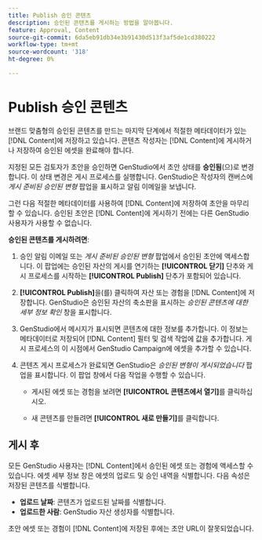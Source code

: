 ```yaml
---
title: Publish 승인 콘텐츠
description: 승인된 콘텐츠를 게시하는 방법을 알아봅니다.
feature: Approval, Content
source-git-commit: 6da5eb91db34e3b91430d513f3af5de1cd380222
workflow-type: tm+mt
source-wordcount: '318'
ht-degree: 0%

---
```



# Publish 승인 콘텐츠

브랜드 맞춤형의 승인된 콘텐츠를 만드는 마지막 단계에서 적절한 메타데이터가 있는 [!DNL Content]에 저장하고 있습니다. 콘텐츠 작성자는 [!DNL Content]에 게시하거나 저장하여 승인된 에셋을 완료해야 합니다.

지정된 모든 검토자가 초안을 승인하면 GenStudio에서 초안 상태를 **승인됨**(으)로 변경합니다. 이 상태 변경은 게시 프로세스를 실행합니다.  GenStudio은 작성자의 캔버스에 _게시 준비된 승인된 변형_ 팝업을 표시하고 알림 이메일을 보냅니다.

그런 다음 적절한 메타데이터를 사용하여 [!DNL Content]에 저장하여 초안을 마무리할 수 있습니다. 승인된 초안은 [!DNL Content]에 게시하기 전에는 다른 GenStudio 사용자가 사용할 수 없습니다.

**승인된 콘텐츠를 게시하려면**:

1. 승인 알림 이메일 또는 _게시 준비된 승인된 변형_ 팝업에서 승인된 초안에 액세스합니다. 이 팝업에는 승인된 자산의 게시를 연기하는 **[!UICONTROL 닫기]** 단추와 게시 프로세스를 시작하는 **[!UICONTROL Publish]** 단추가 포함되어 있습니다.

1. **[!UICONTROL Publish]**&#x200B;을(를) 클릭하여 자산 또는 경험을 [!DNL Content]에 저장합니다. GenStudio은 승인된 자산의 축소판을 표시하는 _승인된 콘텐츠에 대한 세부 정보 확인_ 창을 표시합니다.

1. GenStudio에서 메시지가 표시되면 콘텐츠에 대한 정보를 추가합니다. 이 정보는 메타데이터로 저장되어 [!DNL Content] 필터 및 검색 작업에 값을 추가합니다. 게시 프로세스의 이 시점에서 GenStudio Campaign에 에셋을 추가할 수 있습니다.

1. 콘텐츠 게시 프로세스가 완료되면 GenStudio은 _승인된 변형이 게시되었습니다_ 팝업을 표시합니다. 이 팝업 창에서 다음 작업을 수행할 수 있습니다.

   * 게시된 에셋 또는 경험을 보려면 **[!UICONTROL 콘텐츠에서 열기]**&#x200B;를 클릭하십시오.

   * 새 콘텐츠를 만들려면 **[!UICONTROL 새로 만들기]**&#x200B;를 클릭합니다.

## 게시 후

모든 GenStudio 사용자는 [!DNL Content]에서 승인된 에셋 또는 경험에 액세스할 수 있습니다. 에셋 세부 정보 창은 에셋의 업로드 및 승인 내역을 식별합니다. 다음 속성은 저장된 콘텐츠를 식별합니다.

* **업로드 날짜**: 콘텐츠가 업로드된 날짜를 식별합니다.
* **업로드한 사람**: GenStudio 자산 생성자를 식별합니다.

초안 에셋 또는 경험이 [!DNL Content]에 저장된 후에는 초안 URL이 잘못되었습니다.

